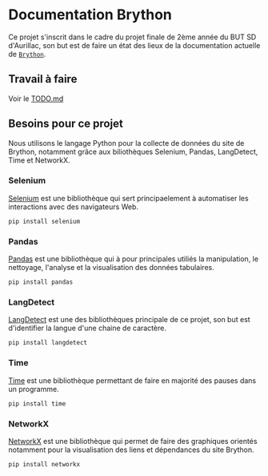 # Documentation Brython

Ce projet s'inscrit dans le cadre du projet finale de 2ème année du BUT SD d'Aurillac, son but est de faire un état des lieux de la documentation actuelle de [`Brython`](https://brython.info/index.html).

## Travail à faire

Voir le [TODO.md](TODO.md)

## Besoins pour ce projet

Nous utilisons le langage Python pour la collecte de données du site de Brython, notamment grâce aux biliothèques Selenium, Pandas, LangDetect, Time et NetworkX.

### Selenium 

[Selenium](https://www.selenium.dev/selenium/docs/api/py/api.html) est une bibliothèque qui sert principaelement à automatiser les interactions avec des navigateurs Web.

`pip install selenium`

### Pandas 

[Pandas](https://pandas.pydata.org/) est une bibliothèque qui à pour principales utiliés la manipulation, le nettoyage, l'analyse et la visualisation des données tabulaires.

`pip install pandas`

### LangDetect

[LangDetect](https://pypi.org/project/langdetect/) est une des bibliothèques principale de ce projet, son but est d'identifier la langue d'une chaine de caractère.

`pip install langdetect`

### Time

[Time](https://docs.python.org/fr/3/library/time.html) est une bibliothèque permettant de faire en majorité des pauses dans un programme.

`pip install time`

### NetworkX

[NetworkX](https://networkx.org/documentation/stable/tutorial.html) est une bibliothèque qui permet de faire des graphiques orientés notamment pour la visualisation des liens et dépendances du site Brython.

`pip install networkx`
